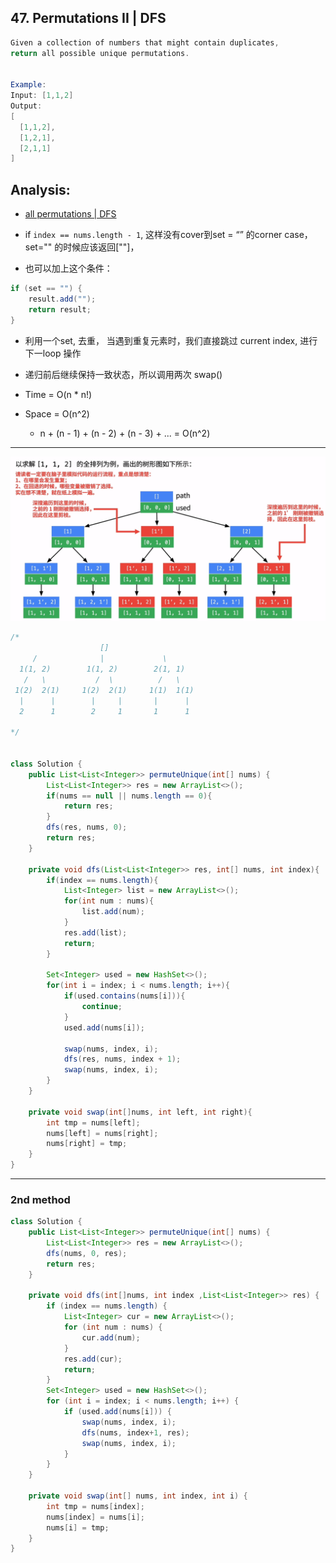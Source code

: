 ## 47. Permutations II | DFS

```java
Given a collection of numbers that might contain duplicates, 
return all possible unique permutations.


Example:
Input: [1,1,2]
Output:
[
  [1,1,2],
  [1,2,1],
  [2,1,1]
]
```

## Analysis:

- [all permutations | DFS](https://novemberfall.github.io/LeetCode-NoteBook/#/m6/permutationsWithStr)
- if `index == nums.length - 1`, 这样没有cover到set = “” 的corner case， 
  set="" 的时候应该返回[""]，

- 也可以加上这个条件：

```java
if (set == "") {
    result.add("");
    return result;
}
```


- 利用一个set, 去重， 当遇到重复元素时，我们直接跳过 current index, 进行下一loop 操作
- 递归前后继续保持一致状态，所以调用两次 swap()

- Time = O(n * n!)

- Space = O(n^2)
  - n + (n - 1) + (n - 2) + (n - 3) + ... = O(n^2)
---

![](img/2021-07-22-20-14-10.png)




```java
/*
                    []
     /              |             \
  1(1, 2)        1(1, 2)        2(1, 1)
   /   \           /  \          /   \
 1(2)  2(1)     1(2)  2(1)     1(1)  1(1)
  |      |        |     |       |      |
  2      1        2     1       1      1

*/


class Solution {
    public List<List<Integer>> permuteUnique(int[] nums) {
        List<List<Integer>> res = new ArrayList<>();
        if(nums == null || nums.length == 0){
            return res;
        }
        dfs(res, nums, 0);
        return res;       
    }
    
    private void dfs(List<List<Integer>> res, int[] nums, int index){
        if(index == nums.length){
            List<Integer> list = new ArrayList<>();
            for(int num : nums){
                list.add(num);
            }
            res.add(list);
            return;
        }
        
        Set<Integer> used = new HashSet<>();
        for(int i = index; i < nums.length; i++){
            if(used.contains(nums[i])){
                continue;
            }
            used.add(nums[i]);
            
            swap(nums, index, i);
            dfs(res, nums, index + 1);
            swap(nums, index, i);
        }
    }
    
    private void swap(int[]nums, int left, int right){
        int tmp = nums[left];
        nums[left] = nums[right];
        nums[right] = tmp;
    }
}
```

---

### 2nd method

```java
class Solution {
    public List<List<Integer>> permuteUnique(int[] nums) {
        List<List<Integer>> res = new ArrayList<>();
        dfs(nums, 0, res);
        return res;
    }
    
    private void dfs(int[]nums, int index ,List<List<Integer>> res) {
        if (index == nums.length) {
            List<Integer> cur = new ArrayList<>();
            for (int num : nums) {
                cur.add(num);
            }
            res.add(cur);
            return;
        }
        Set<Integer> used = new HashSet<>();
        for (int i = index; i < nums.length; i++) {
            if (used.add(nums[i])) {
                swap(nums, index, i);
                dfs(nums, index+1, res);
                swap(nums, index, i);                
            }
        }
    }
    
    private void swap(int[] nums, int index, int i) {
        int tmp = nums[index];
        nums[index] = nums[i];
        nums[i] = tmp;
    }
}
```